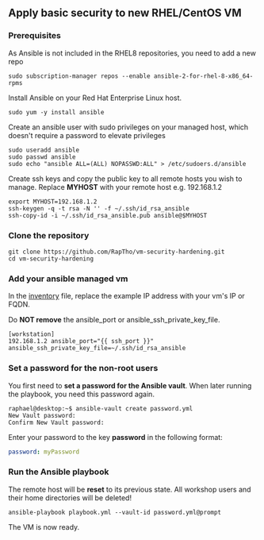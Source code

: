 ## Apply basic security to new RHEL/CentOS VM

### Prerequisites

As Ansible is not included in the RHEL8 repositories, you need to add a new repo

```
sudo subscription-manager repos --enable ansible-2-for-rhel-8-x86_64-rpms
```

Install Ansible on your Red Hat Enterprise Linux host.

```
sudo yum -y install ansible
```

Create an ansible user with sudo privileges on your managed host, which doesn't require a password to elevate privileges

```
sudo useradd ansible
sudo passwd ansible
sudo echo "ansible ALL=(ALL) NOPASSWD:ALL" > /etc/sudoers.d/ansible
```

Create ssh keys and copy the public key to all remote hosts you wish to manage. Replace **MYHOST** with your remote host e.g. 192.168.1.2

```
export MYHOST=192.168.1.2
ssh-keygen -q -t rsa -N '' -f ~/.ssh/id_rsa_ansible
ssh-copy-id -i ~/.ssh/id_rsa_ansible.pub ansible@$MYHOST
```

### Clone the repository

```
git clone https://github.com/RapTho/vm-security-hardening.git
cd vm-security-hardening
```

### Add your ansible managed vm

In the [inventory](inventory) file, replace the example IP address with your vm's IP or FQDN.

Do **NOT remove** the ansible_port or ansible_ssh_private_key_file.

```
[workstation]
192.168.1.2 ansible_port="{{ ssh_port }}" ansible_ssh_private_key_file=~/.ssh/id_rsa_ansible
```

### Set a password for the non-root users

You first need to **set a password for the Ansible vault**. When later running the playbook, you need this password again.

```
raphael@desktop:~$ ansible-vault create password.yml
New Vault password:
Confirm New Vault password:
```

Enter your password to the key **password** in the following format:

```yaml
password: myPassword
```

### Run the Ansible playbook

The remote host will be **reset** to its previous state. All workshop users and their home directories will be deleted!

```
ansible-playbook playbook.yml --vault-id password.yml@prompt
```

The VM is now ready.
